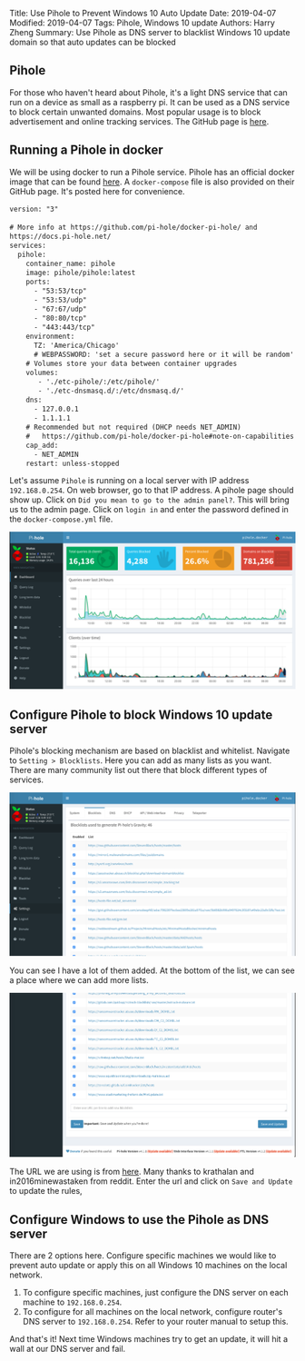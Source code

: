 Title: Use Pihole to Prevent Windows 10 Auto Update
Date: 2019-04-07
Modified: 2019-04-07
Tags: Pihole, Windows 10 update
Authors: Harry Zheng
Summary: Use Pihole as DNS server to blacklist Windows 10 update domain so that auto updates can be blocked


## Pihole

For those who haven't heard about Pihole, it's a light DNS service that can run on a device as small as a raspberry pi. It can be used as a DNS service to block certain unwanted domains. Most popular usage is to block advertisement and online tracking services. The GitHub page is [here](https://github.com/pi-hole/pi-hole). 

## Running a Pihole in docker

We will be using docker to run a Pihole service. Pihole has an official docker image that can be found [here](https://github.com/pi-hole/docker-pi-hole). A `docker-compose` file is also provided on their GitHub page. It's posted here for convenience. 

```
version: "3"

# More info at https://github.com/pi-hole/docker-pi-hole/ and https://docs.pi-hole.net/
services:
  pihole:
    container_name: pihole
    image: pihole/pihole:latest
    ports:
      - "53:53/tcp"
      - "53:53/udp"
      - "67:67/udp"
      - "80:80/tcp"
      - "443:443/tcp"
    environment:
      TZ: 'America/Chicago'
      # WEBPASSWORD: 'set a secure password here or it will be random'
    # Volumes store your data between container upgrades
    volumes:
       - './etc-pihole/:/etc/pihole/'
       - './etc-dnsmasq.d/:/etc/dnsmasq.d/'
    dns:
      - 127.0.0.1
      - 1.1.1.1
    # Recommended but not required (DHCP needs NET_ADMIN)
    #   https://github.com/pi-hole/docker-pi-hole#note-on-capabilities
    cap_add:
      - NET_ADMIN
    restart: unless-stopped
```

Let's assume `Pihole` is running on a local server with IP address `192.168.0.254`. On web browser, go to that IP address. A pihole page should show up. Click on `Did you mean to go to the admin panel?`. This will bring us to the admin page. Click on `login in` and enter the password defined in the `docker-compose.yml` file. 

![Pihole admin](../images/pihole_1.png)

## Configure Pihole to block Windows 10 update server

Pihole's blocking mechanism are based on blacklist and whitelist. Navigate to `Setting > Blocklists`. Here you can add as many lists as you want. There are many community list out there that block different types of services. 

![Pihole admin setting](../images/pihole_2.png)

You can see I have a lot of them added. At the bottom of the list, we can see a place where we can add more lists. 

![Pihole admin setting block](../images/pihole_3.png)

The URL we are using is from [here](https://www.stadtmarketing-freifunk.de/WinUpdate.txt). Many thanks to krathalan and in2016minewastaken from reddit. Enter the url and click on `Save and Update` to update the rules, 

## Configure Windows to use the Pihole as DNS server

There are 2 options here. Configure specific machines we would like to prevent auto update or apply this on all Windows 10 machines on the local network. 

1. To configure specific machines, just configure the DNS server on each machine to `192.168.0.254`. 
2. To configure for all machines on the local network, configure router's DNS server to `192.168.0.254`. Refer to your router manual to setup this. 

And that's it! Next time Windows machines try to get an update, it will hit a wall at our DNS server and fail. 



